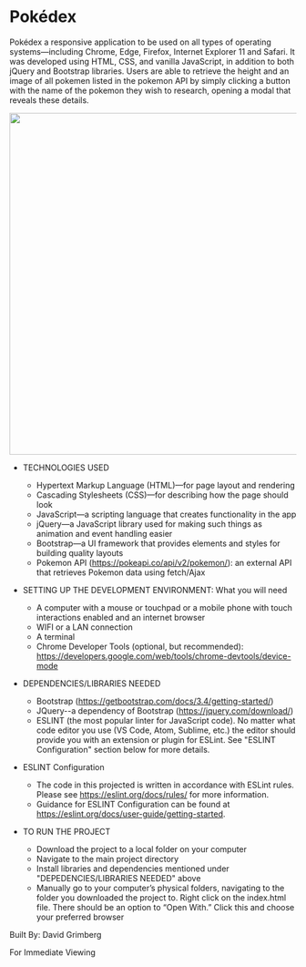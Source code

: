 # Pokédex

Pokédex a responsive application to be used on all types of operating systems—including Chrome, Edge, Firefox, Internet Explorer 11 and Safari. It was developed using HTML, CSS, and vanilla JavaScript, in addition to both jQuery and Bootstrap libraries. Users are able to retrieve the height and an image of all pokemen listed in the pokemon API by simply clicking a button with the name of the pokemon they wish to research, opening a modal that reveals these details.

<img src="https://user-images.githubusercontent.com/74441727/155259064-c86205e2-e597-43d6-997d-675f9b3d8d89.png" width=600>

* TECHNOLOGIES USED
  * Hypertext Markup Language (HTML)—for page layout and rendering
  * Cascading Stylesheets (CSS)—for describing how the page should look
  * JavaScript—a scripting language that creates functionality in the app
  * jQuery—a JavaScript library used for making such things as animation and event handling easier
  * Bootstrap—a UI framework that provides elements and styles for building quality layouts
  * Pokemon API (https://pokeapi.co/api/v2/pokemon/): an external API that retrieves Pokemon data using fetch/Ajax

* SETTING UP THE DEVELOPMENT ENVIRONMENT: What you will need
  * A computer with a mouse or touchpad or a mobile phone with touch interactions enabled and an internet browser
  * WIFI or a LAN connection
  * A terminal
  * Chrome Developer Tools (optional, but recommended): https://developers.google.com/web/tools/chrome-devtools/device-mode

* DEPENDENCIES/LIBRARIES NEEDED
  * Bootstrap (https://getbootstrap.com/docs/3.4/getting-started/)
  * JQuery--a dependency of Bootstrap (https://jquery.com/download/)
  * ESLINT (the most popular linter for JavaScript code). No matter what code editor you use (VS Code, Atom, Sublime, etc.) the editor should provide you with an extension or plugin for ESLint. See "ESLINT Configuration" section below for more details.

* ESLINT Configuration
  * The code in this projected is written in accordance with ESLint rules. Please see https://eslint.org/docs/rules/ for more information.
  * Guidance for ESLINT Configuration can be found at https://eslint.org/docs/user-guide/getting-started.

* TO RUN THE PROJECT
  * Download the project to a local folder on your computer
  * Navigate to the main project directory
  * Install libraries and dependencies mentioned under "DEPEDENCIES/LIBRARIES NEEDED" above
  * Manually go to your computer’s physical folders, navigating to the folder you downloaded the project to. Right click on the index.html file. There should be an option to “Open With.” Click this and choose your preferred browser


Built By: David Grimberg

For Immediate Viewing
